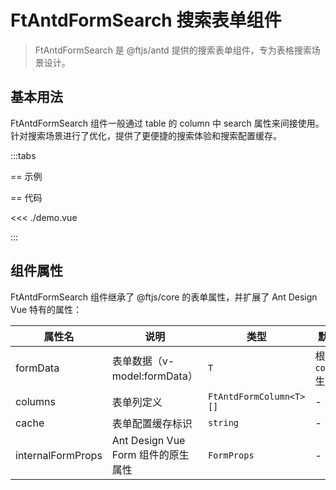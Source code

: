 # FtAntdFormSearch 搜索表单组件

> FtAntdFormSearch 是 @ftjs/antd 提供的搜索表单组件，专为表格搜索场景设计。

## 基本用法

FtAntdFormSearch 组件一般通过 table 的 column 中 search 属性来间接使用。针对搜索场景进行了优化，提供了更便捷的搜索体验和搜索配置缓存。

<script setup lang="ts">
import FormSearch from "./demo.vue";
</script>

:::tabs

== 示例

<FormSearch />

== 代码

<<< ./demo.vue

:::

## 组件属性

FtAntdFormSearch 组件继承了 @ftjs/core 的表单属性，并扩展了 Ant Design Vue 特有的属性：

| 属性名            | 说明                               | 类型                    | 默认值            |
| ----------------- | ---------------------------------- | ----------------------- | ----------------- |
| formData          | 表单数据（v-model:formData）       | `T`                     | 根据`columns`生成 |
| columns           | 表单列定义                         | `FtAntdFormColumn<T>[]` | -                 |
| cache             | 表单配置缓存标识                   | `string`                | -                 |
| internalFormProps | Ant Design Vue Form 组件的原生属性 | `FormProps`             | -                 |

<!--@include: ../shared/form-types.md-->
